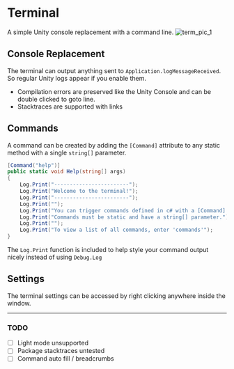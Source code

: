 # Terminal
A simple Unity console replacement with a command line.
![term_pic_1](https://github.com/user-attachments/assets/1ebccf07-ac77-4f92-8e0b-8fe479ed697d)

## Console Replacement
The terminal can output anything sent to `Application.logMessageReceived`. So regular Unity logs appear if you enable them.
- Compilation errors are preserved like the Unity Console and can be double clicked to goto line.
- Stacktraces are supported with links

## Commands
A command can be created by adding the `[Command]` attribute to any static method with a single `string[]` parameter.
```csharp
[Command("help")]
public static void Help(string[] args)
{
    Log.Print("------------------------");
    Log.Print("Welcome to the terminal!");
    Log.Print("------------------------");
    Log.Print("");
    Log.Print("You can trigger commands defined in c# with a [Command] attribute.");
    Log.Print("Commands must be static and have a string[] parameter.");
    Log.Print("");
    Log.Print("To view a list of all commands, enter 'commands'");
}
```

The `Log.Print` function is included to help style your command output nicely instead of using `Debug.Log`

## Settings
The terminal settings can be accessed by right clicking anywhere inside the window.

---

### TODO
- [ ] Light mode unsupported
- [ ] Package stacktraces untested
- [ ] Command auto fill / breadcrumbs
